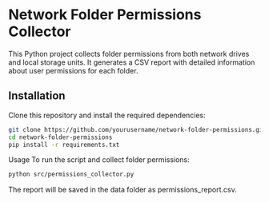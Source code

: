 # Network Folder Permissions Collector

This Python project collects folder permissions from both network drives and local storage units. It generates a CSV report with detailed information about user permissions for each folder.

## Installation

Clone this repository and install the required dependencies:

```bash
git clone https://github.com/yourusername/network-folder-permissions.git
cd network-folder-permissions
pip install -r requirements.txt
```

Usage
To run the script and collect folder permissions:
```bash
python src/permissions_collector.py
```
The report will be saved in the data folder as permissions_report.csv.
